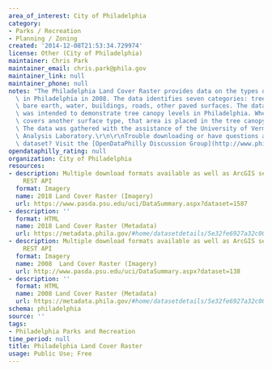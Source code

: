 ```yaml
---
area_of_interest: City of Philadelphia
category:
- Parks / Recreation
- Planning / Zoning
created: '2014-12-08T21:53:34.729974'
license: Other (City of Philadelphia)
maintainer: Chris Park
maintainer_email: chris.park@phila.gov
maintainer_link: null
maintainer_phone: null
notes: "The Philadelphia Land Cover Raster provides data on the types of surfaces\
  \ in Philadelphia in 2008. The data identifies seven categories: tree canopy, grass/shrub,\
  \ bare earth, water, buildings, roads, other paved surfaces. The data primarily\
  \ was intended to demonstrate tree canopy levels in Philadelphia. When tree canopy\
  \ covers another surface type, that area is placed in the tree canopy category.\
  \ The data was gathered with the assistance of the University of Vermont Spatial\
  \ Analysis Laboratory.\r\n\r\nTrouble downloading or have questions about this City\
  \ dataset? Visit the [OpenDataPhilly Discussion Group](http://www.phila.gov/data/discuss/)"
opendataphilly_rating: null
organization: City of Philadelphia
resources:
- description: Multiple download formats available as well as ArcGIS services and
    REST API
  format: Imagery
  name: 2018 Land Cover Raster (Imagery)
  url: https://www.pasda.psu.edu/uci/DataSummary.aspx?dataset=1587
- description: ''
  format: HTML
  name: 2018 Land Cover Raster (Metadata)
  url: https://metadata.phila.gov/#home/datasetdetails/5e32fe6927a32c0018b07da1/representationdetails/5e32fe6d27a32c0018b07dab/
- description: Multiple download formats available as well as ArcGIS services and
    REST API
  format: Imagery
  name: 2008  Land Cover Raster (Imagery)
  url: http://www.pasda.psu.edu/uci/DataSummary.aspx?dataset=138
- description: ''
  format: HTML
  name: 2008 Land Cover Raster (Metadata)
  url: https://metadata.phila.gov/#home/datasetdetails/5e32fe6927a32c0018b07da1/representationdetails/55438a7f9b989a05172d0cf2/
schema: philadelphia
source: ''
tags:
- Philadelphia Parks and Recreation
time_period: null
title: Philadelphia Land Cover Raster
usage: Public Use; Free
---
```

